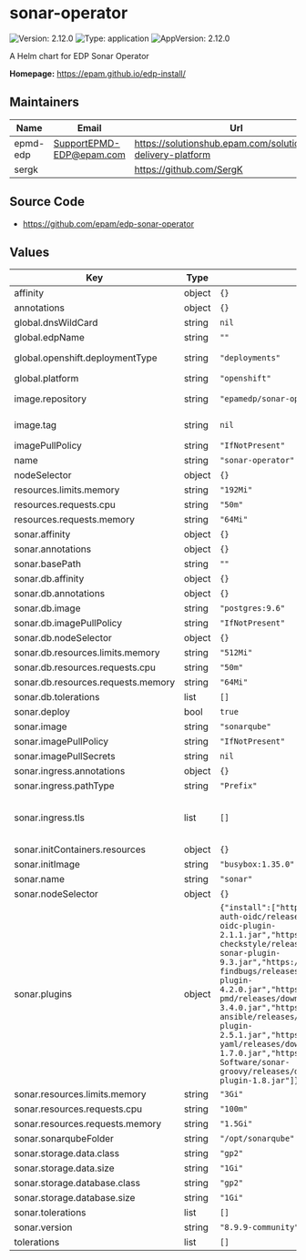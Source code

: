 # sonar-operator

![Version: 2.12.0](https://img.shields.io/badge/Version-2.12.0-informational?style=flat-square) ![Type: application](https://img.shields.io/badge/Type-application-informational?style=flat-square) ![AppVersion: 2.12.0](https://img.shields.io/badge/AppVersion-2.12.0-informational?style=flat-square)

A Helm chart for EDP Sonar Operator

**Homepage:** <https://epam.github.io/edp-install/>

## Maintainers

| Name | Email | Url |
| ---- | ------ | --- |
| epmd-edp | <SupportEPMD-EDP@epam.com> | <https://solutionshub.epam.com/solution/epam-delivery-platform> |
| sergk |  | <https://github.com/SergK> |

## Source Code

* <https://github.com/epam/edp-sonar-operator>

## Values

| Key | Type | Default | Description |
|-----|------|---------|-------------|
| affinity | object | `{}` |  |
| annotations | object | `{}` |  |
| global.dnsWildCard | string | `nil` | a cluster DNS wildcard name |
| global.edpName | string | `""` | namespace or a project name (in case of OpenShift) |
| global.openshift.deploymentType | string | `"deployments"` | Wich type of kind will be deployed to Openshift (values: deployments/deploymentConfigs) |
| global.platform | string | `"openshift"` | platform type that can be "kubernetes" or "openshift" |
| image.repository | string | `"epamedp/sonar-operator"` | EDP sonar-operator Docker image name. The released image can be found on [Dockerhub](https://hub.docker.com/r/epamedp/sonar-operator) |
| image.tag | string | `nil` | EDP sonar-operator Docker image tag. The released image can be found on [Dockerhub](https://hub.docker.com/r/epamedp/sonar-operator/tags) |
| imagePullPolicy | string | `"IfNotPresent"` |  |
| name | string | `"sonar-operator"` | component name |
| nodeSelector | object | `{}` |  |
| resources.limits.memory | string | `"192Mi"` |  |
| resources.requests.cpu | string | `"50m"` |  |
| resources.requests.memory | string | `"64Mi"` |  |
| sonar.affinity | object | `{}` |  |
| sonar.annotations | object | `{}` |  |
| sonar.basePath | string | `""` | Base path for Sonar URL |
| sonar.db.affinity | object | `{}` |  |
| sonar.db.annotations | object | `{}` |  |
| sonar.db.image | string | `"postgres:9.6"` | Database image name |
| sonar.db.imagePullPolicy | string | `"IfNotPresent"` |  |
| sonar.db.nodeSelector | object | `{}` |  |
| sonar.db.resources.limits.memory | string | `"512Mi"` |  |
| sonar.db.resources.requests.cpu | string | `"50m"` |  |
| sonar.db.resources.requests.memory | string | `"64Mi"` |  |
| sonar.db.tolerations | list | `[]` |  |
| sonar.deploy | bool | `true` | Flag to enable/disable Sonar deploy |
| sonar.image | string | `"sonarqube"` | Define sonar docker image name |
| sonar.imagePullPolicy | string | `"IfNotPresent"` |  |
| sonar.imagePullSecrets | string | `nil` | Secrets to pull from private Docker registry |
| sonar.ingress.annotations | object | `{}` |  |
| sonar.ingress.pathType | string | `"Prefix"` | pathType is only for k8s >= 1.1= |
| sonar.ingress.tls | list | `[]` | See https://kubernetes.io/blog/2020/04/02/improvements-to-the-ingress-api-in-kubernetes-1.18/#specifying-the-class-of-an-ingress ingressClassName: nginx |
| sonar.initContainers.resources | object | `{}` |  |
| sonar.initImage | string | `"busybox:1.35.0"` |  |
| sonar.name | string | `"sonar"` | Sonar name |
| sonar.nodeSelector | object | `{}` |  |
| sonar.plugins | object | `{"install":["https://github.com/vaulttec/sonar-auth-oidc/releases/download/v2.1.1/sonar-auth-oidc-plugin-2.1.1.jar","https://github.com/checkstyle/sonar-checkstyle/releases/download/9.3/checkstyle-sonar-plugin-9.3.jar","https://github.com/spotbugs/sonar-findbugs/releases/download/4.2.0/sonar-findbugs-plugin-4.2.0.jar","https://github.com/jborgers/sonar-pmd/releases/download/3.4.0/sonar-pmd-plugin-3.4.0.jar","https://github.com/sbaudoin/sonar-ansible/releases/download/v2.5.1/sonar-ansible-plugin-2.5.1.jar","https://github.com/sbaudoin/sonar-yaml/releases/download/v1.7.0/sonar-yaml-plugin-1.7.0.jar","https://github.com/Inform-Software/sonar-groovy/releases/download/1.8/sonar-groovy-plugin-1.8.jar"]}` | List of plugins to install. For example: |
| sonar.resources.limits.memory | string | `"3Gi"` |  |
| sonar.resources.requests.cpu | string | `"100m"` |  |
| sonar.resources.requests.memory | string | `"1.5Gi"` |  |
| sonar.sonarqubeFolder | string | `"/opt/sonarqube"` |  |
| sonar.storage.data.class | string | `"gp2"` | Storageclass for Sonar data volume |
| sonar.storage.data.size | string | `"1Gi"` | Size for Sonar data volume |
| sonar.storage.database.class | string | `"gp2"` | Storageclass for database data volume |
| sonar.storage.database.size | string | `"1Gi"` | Size for database data volume |
| sonar.tolerations | list | `[]` |  |
| sonar.version | string | `"8.9.9-community"` | Define sonar docker image tag |
| tolerations | list | `[]` |  |

